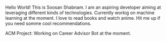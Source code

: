 Hello World!
This is Soosan Shabnam. 
I am an aspiring developer aiming at leveraging different kinds of technologies. 
Currently workig on machine learning at the moment. 
I love to read books and watch anime. Hit me up if you need somme cool recommendations. 

ACM Project:
  Working on Career Advisor Bot at the moment. 